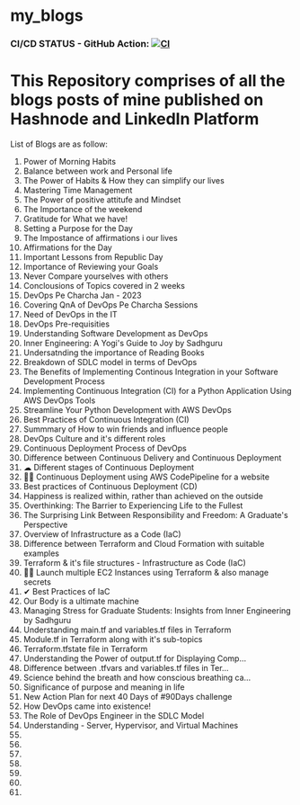 # my_blogs

### CI/CD STATUS - GitHub Action: [![CI](https://github.com/sumanprasad007/my_blogs/actions/workflows/cicd.yml/badge.svg)](https://github.com/sumanprasad007/my_blogs/actions/workflows/cicd.yml)

# This Repository comprises of all the blogs posts of mine published on Hashnode and LinkedIn Platform

List of Blogs are as follow:

1. Power of Morning Habits
2. Balance between work and Personal life
3. The Power of Habits & How they can simplify our lives
4. Mastering Time Management
5. The Power of positive attitufe and Mindset
6. The Importance of the weekend
7. Gratitude for What we have!
8. Setting a Purpose for the Day
9. The Impostance of affirmations i our lives
10. Affirmations for the Day
11. Important Lessons from Republic Day
12. Importance of Reviewing your Goals
13. Never Compare yourselves with others
14. Conclousions of Topics covered in 2 weeks
15. DevOps Pe Charcha Jan - 2023
16. Covering QnA of DevOps Pe Charcha Sessions
17. Need of DevOps in the IT
18. DevOps Pre-requisities
19. Understanding Software Development as DevOps 
20. Inner Engineering: A Yogi's Guide to Joy by Sadhguru
21. Undersatnding the importance of Reading Books
22. Breakdown of SDLC model in terms of DevOps 
23. The Benefits of Implementing Continous Integration in your Software Development Process
24. Implementing Continuous Integration (CI) for a Python Application Using AWS DevOps Tools
25. Streamline Your Python Development with AWS DevOps
26. Best Practices of Continuous Integration (CI)
27. Summmary of How to win friends and influence people
29. DevOps Culture and it's different roles
30. Continuous Deployment Process of DevOps
31. Difference between Continuous Delivery and Continuous Deployment
32. ☁ Different stages of Continuous Deployment
33. 👩‍💻 Continuous Deployment using AWS CodePipeline for a website
34. Best practices of Continuous Deployment (CD)
35. Happiness is realized within, rather than achieved on the outside
36. Overthinking: The Barrier to Experiencing Life to the Fullest
37. The Surprising Link Between Responsibility and Freedom: A Graduate's Perspective
38. Overview of Infrastructure as a Code (IaC)
39. Difference between Terraform and Cloud Formation with suitable examples
40. Terraform & it's file structures - Infrastructure as Code (IaC)
41. 👩‍💻 Launch multiple EC2 Instances using Terraform & also manage secrets
42. ✔ Best Practices of IaC
43. Our Body is a ultimate machine
44. Managing Stress for Graduate Students: Insights from Inner Engineering by Sadhguru
45. Understanding main.tf and variables.tf files in Terraform
46. Module.tf in Terraform along with it's sub-topics  
47. Terraform.tfstate file in Terraform
48. Understanding the Power of output.tf for Displaying Comp…
49. Difference between .tfvars and variables.tf files in Ter…
50. Science behind the breath and how conscious breathing ca…
51. Significance of purpose and meaning in life
52. New Action Plan for next 40 Days of #90Days challenge
53. How DevOps came into existence!
54. The Role of DevOps Engineer in the SDLC Model
55. Understanding - Server, Hypervisor, and Virtual Machines
56. 
57.
58.
59.
60.
61.
62.





